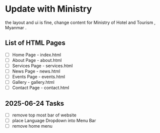 # Update with Ministry




the layout and ui is fine,
change content for Ministry of Hotel and Tourism , Myanmar .

## List of HTML Pages

- [ ] Home Page - index.html
- [ ] About Page - about.html
- [ ] Services Page - services.html
- [ ] News Page - news.html
- [ ] Events Page - events.html
- [ ] Gallery - gallery.html
- [ ] Contact Page - contact.html

## 2025-06-24 Tasks

- [ ] remove top most bar of website
- [ ] place Language Dropdown into Menu Bar 
- [ ] remove home menu 